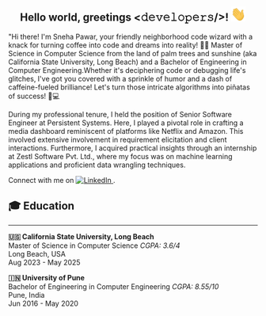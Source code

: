 
<div align="center">
<h2> <strong>Hello world, greetings </strong> <𝚍𝚎𝚟𝚎𝚕𝚘𝚙𝚎𝚛𝚜/>! <img src="https://github.com/Tokyo0915/Sneha-Pawar/blob/main/Hi.gif" width="30"></h2>
</div>
<p>
   "Hi there! I'm Sneha Pawar, your friendly neighborhood code wizard with a knack for turning coffee into code and dreams into reality! 🧙‍♂️ Master of Science in Computer Science from the land of palm trees and sunshine (aka California State University, Long Beach) and a Bachelor of Engineering in Computer Engineering.Whether it's deciphering code or debugging life's glitches, I've got you covered with a sprinkle of humor and a dash of caffeine-fueled brilliance! Let's turn those intricate algorithms into piñatas of success! 🎉💻
</p>
<p>
    During my professional tenure, I held the position of Senior Software Engineer at Persistent Systems. Here, I played a pivotal role in crafting a media dashboard reminiscent of platforms like Netflix and Amazon. This involved extensive involvement in requirement elicitation and client interactions. Furthermore, I acquired practical insights through an internship at Zestl Software Pvt. Ltd., where my focus was on machine learning applications and proficient data wrangling techniques.
</p>
<p>
    Connect with me on
    <a href="https://www.linkedin.com/in/snehabpawar/" target="_blank">
        <img src="https://img.shields.io/badge/LinkedIn-0077B5?logo=linkedin&logoColor=white" alt="LinkedIn">
    </a>.
</p>
<h2>🎓 Education</h2>
<hr>
<p>
    <strong>🇺🇸 California State University, Long Beach</strong>
    <br>
    Master of Science in Computer Science
    <em>CGPA: 3.6/4</em>
    <br>
    Long Beach, USA
    <br>
    Aug 2023 - May 2025
</p>
<p>
    <strong>🇮🇳 University of Pune</strong>
    <br>
    Bachelor of Engineering in Computer Engineering
    <em>CGPA: 8.55/10</em>
    <br>
    Pune, India
    <br>
    Jun 2016 - May 2020
</p>
